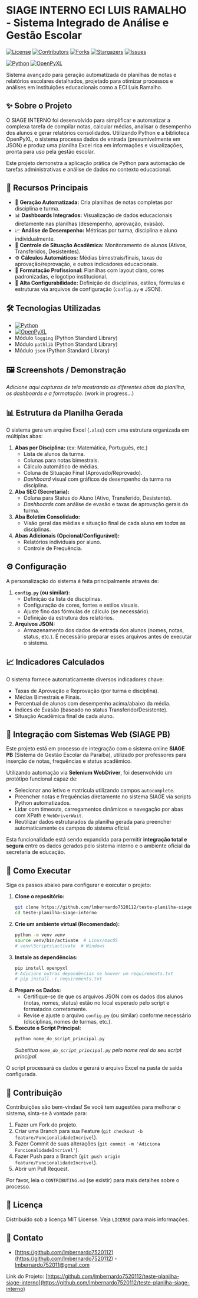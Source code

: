 # SIAGE INTERNO ECI LUIS RAMALHO - Sistema Integrado de Análise e Gestão Escolar

[![License][License-shield]][License-url]
[![Contributors][Contributors-shield]][Contributors-url]
[![Forks][Forks-shield]][Forks-url]
[![Stargazers][Stars-shield]][Stars-url]
[![Issues][Issues-shield]][Issues-url]

[![Python][Python-shield]][Python-url]
[![OpenPyXL][OpenPyXL-shield]][OpenPyXL-url]

Sistema avançado para geração automatizada de planilhas de notas e relatórios escolares detalhados, projetado para otimizar processos e análises em instituições educacionais como a ECI Luis Ramalho.

## ✨ Sobre o Projeto

O SIAGE INTERNO foi desenvolvido para simplificar e automatizar a complexa tarefa de compilar notas, calcular médias, analisar o desempenho dos alunos e gerar relatórios consolidados. Utilizando Python e a biblioteca OpenPyXL, o sistema processa dados de entrada (presumivelmente em JSON) e produz uma planilha Excel rica em informações e visualizações, pronta para uso pela gestão escolar.

Este projeto demonstra a aplicação prática de Python para automação de tarefas administrativas e análise de dados no contexto educacional.

## 🚀 Recursos Principais

- 📄 **Geração Automatizada:** Cria planilhas de notas completas por disciplina e turma.
- 📊 **Dashboards Integrados:** Visualização de dados educacionais diretamente nas planilhas (desempenho, aprovação, evasão).
- 📈 **Análise de Desempenho:** Métricas por turma, disciplina e aluno individualmente.
- 🚦 **Controle de Situação Acadêmica:** Monitoramento de alunos (Ativos, Transferidos, Desistentes).
- ⚙️ **Cálculos Automáticos:** Médias bimestrais/finais, taxas de aprovação/reprovação, e outros indicadores educacionais.
- 🎨 **Formatação Profissional:** Planilhas com layout claro, cores padronizadas, e logotipo institucional.
- 🔧 **Alta Configurabilidade:** Definição de disciplinas, estilos, fórmulas e estruturas via arquivos de configuração (`config.py` e JSON).

## 🛠️ Tecnologias Utilizadas

* [![Python][Python-shield]][Python-url]
* [![OpenPyXL][OpenPyXL-shield]][OpenPyXL-url]
* Módulo `logging` (Python Standard Library)
* Módulo `pathlib` (Python Standard Library)
* Módulo `json` (Python Standard Library)

## 🖼️ Screenshots / Demonstração

<!-- IMPORTANTE: Adicione aqui screenshots das planilhas geradas! -->
<!-- Exemplo: -->
<!-- ![Dashboard Exemplo](link/para/sua/imagem_dashboard.png) -->
<!-- ![Planilha Disciplina](link/para/sua/imagem_planilha.png) -->
*Adicione aqui capturas de tela mostrando as diferentes abas da planilha, os dashboards e a formatação.* (work in progress...)

## 📊 Estrutura da Planilha Gerada

O sistema gera um arquivo Excel (`.xlsx`) com uma estrutura organizada em múltiplas abas:

1. **Abas por Disciplina:** (ex: Matemática, Português, etc.)
   * Lista de alunos da turma.
   * Colunas para notas bimestrais.
   * Cálculo automático de médias.
   * Coluna de Situação Final (Aprovado/Reprovado).
   * *Dashboard* visual com gráficos de desempenho da turma na disciplina.
2. **Aba SEC (Secretaria):**
   * Coluna para Status do Aluno (Ativo, Transferido, Desistente).
   * *Dashboards* com análise de evasão e taxas de aprovação gerais da turma.
3. **Aba Boletim Consolidado:**
   * Visão geral das médias e situação final de cada aluno em *todas* as disciplinas.
4. **Abas Adicionais (Opcional/Configurável):**
   * Relatórios individuais por aluno.
   * Controle de Frequência.

## ⚙️ Configuração

A personalização do sistema é feita principalmente através de:

1. **`config.py` (ou similar):**
   * Definição da lista de disciplinas.
   * Configuração de cores, fontes e estilos visuais.
   * Ajuste fino das fórmulas de cálculo (se necessário).
   * Definição da estrutura dos relatórios.
2. **Arquivos JSON:**
   * Armazenamento dos dados de entrada dos alunos (nomes, notas, status, etc.). É necessário preparar esses arquivos antes de executar o sistema.

## 📈 Indicadores Calculados

O sistema fornece automaticamente diversos indicadores chave:

* Taxas de Aprovação e Reprovação (por turma e disciplina).
* Médias Bimestrais e Finais.
* Percentual de alunos com desempenho acima/abaixo da média.
* Índices de Evasão (baseado no status Transferido/Desistente).
* Situação Acadêmica final de cada aluno.

## 🧠 Integração com Sistemas Web (SIAGE PB)

Este projeto está em processo de integração com o sistema online **SIAGE PB** (Sistema de Gestão Escolar da Paraíba), utilizado por professores para inserção de notas, frequências e status acadêmico.

Utilizando automação via **Selenium WebDriver**, foi desenvolvido um protótipo funcional capaz de:

- Selecionar ano letivo e matrícula utilizando campos `autocomplete`.
- Preencher notas e frequências diretamente no sistema SIAGE via scripts Python automatizados.
- Lidar com timeouts, carregamentos dinâmicos e navegação por abas com XPath e `WebDriverWait`.
- Reutilizar dados estruturados da planilha gerada para preencher automaticamente os campos do sistema oficial.

Esta funcionalidade está sendo expandida para permitir **integração total e segura** entre os dados gerados pelo sistema interno e o ambiente oficial da secretaria de educação.

## 🚀 Como Executar

Siga os passos abaixo para configurar e executar o projeto:

1. **Clone o repositório:**
    ```bash
    git clone https://github.com/lmbernardo7520112/teste-planilha-siage-interno.git
    cd teste-planilha-siage-interno
    ```
2. **Crie um ambiente virtual (Recomendado):**
    ```bash
    python -m venv venv
    source venv/bin/activate  # Linux/macOS
    # venv\Scripts\activate  # Windows
    ```
3. **Instale as dependências:**
    ```bash
    pip install openpyxl
    # Adicione outras dependências se houver um requirements.txt
    # pip install -r requirements.txt
    ```
4. **Prepare os Dados:**
   * Certifique-se de que os arquivos JSON com os dados dos alunos (notas, nomes, status) estão no local esperado pelo script e formatados corretamente.
   * Revise e ajuste o arquivo `config.py` (ou similar) conforme necessário (disciplinas, nomes de turmas, etc.).
5. **Execute o Script Principal:**
    ```bash
    python nome_do_script_principal.py
    ```
    *Substitua `nome_do_script_principal.py` pelo nome real do seu script principal.*

O script processará os dados e gerará o arquivo Excel na pasta de saída configurada.

## 🤝 Contribuição

Contribuições são bem-vindas! Se você tem sugestões para melhorar o sistema, sinta-se à vontade para:

1. Fazer um Fork do projeto.
2. Criar uma Branch para sua Feature (`git checkout -b feature/FuncionalidadeIncrivel`).
3. Fazer Commit de suas alterações (`git commit -m 'Adiciona FuncionalidadeIncrivel'`).
4. Fazer Push para a Branch (`git push origin feature/FuncionalidadeIncrivel`).
5. Abrir um Pull Request.

Por favor, leia o `CONTRIBUTING.md` (se existir) para mais detalhes sobre o processo.

## 📜 Licença

Distribuído sob a licença MIT License. Veja `LICENSE` para mais informações.

<!-- CONTATOS -->
## 📧 Contato

- [https://github.com/lmbernardo7520112](https://github.com/lmbernardo7520112) - lmbernardo752011@gmail.com

Link do Projeto: [https://github.com/lmbernardo7520112/teste-planilha-siage-interno](https://github.com/lmbernardo7520112/teste-planilha-siage-interno)

<!-- MARKDOWN LINKS & IMAGES -->
[License-shield]: https://img.shields.io/github/license/lmbernardo7520112/teste-planilha-siage-interno?style=flat-square&color=informational
[License-url]: https://github.com/lmbernardo7520112/teste-planilha-siage-interno/blob/main/LICENSE
[Contributors-shield]: https://img.shields.io/github/contributors/lmbernardo7520112/teste-planilha-siage-interno?style=flat-square&color=informational
[Contributors-url]: https://github.com/lmbernardo7520112/teste-planilha-siage-interno/graphs/contributors
[Forks-shield]: https://img.shields.io/github/forks/lmbernardo7520112/teste-planilha-siage-interno?style=flat-square&color=informational
[Forks-url]: https://github.com/lmbernardo7520112/teste-planilha-siage-interno/network/members
[Stars-shield]: https://img.shields.io/github/stars/lmbernardo7520112/teste-planilha-siage-interno?style=flat-square&color=informational
[Stars-url]: https://github.com/lmbernardo7520112/teste-planilha-siage-interno/stargazers
[Issues-shield]: https://img.shields.io/github/issues/lmbernardo7520112/teste-planilha-siage-interno?style=flat-square&color=informational
[Issues-url]: https://github.com/lmbernardo7520112/teste-planilha-siage-interno/issues

[Python-shield]: https://img.shields.io/badge/Python-3776AB?style=flat-square&logo=python&logoColor=white
[Python-url]: https://www.python.org/
[OpenPyXL-shield]: https://img.shields.io/badge/OpenPyXL-107C41?style=flat-square&logo=python&logoColor=white
[OpenPyXL-url]: https://openpyxl.readthedocs.io/en/stable/
